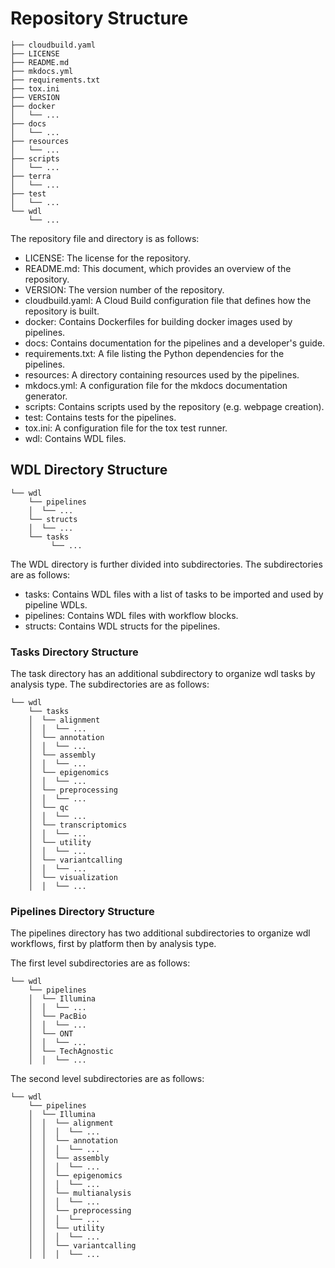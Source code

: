 # Repository Structure

```angular2html
├── cloudbuild.yaml
├── LICENSE
├── README.md
├── mkdocs.yml
├── requirements.txt
├── tox.ini
├── VERSION
├── docker
│   └── ...
├── docs
│   └── ...
├── resources
│   └── ...
├── scripts
│   └── ...
├── terra
│   └── ...
├── test
│   └── ...
└── wdl
    └── ...
```


The repository file and directory is as follows:

* LICENSE: The license for the repository.
* README.md: This document, which provides an overview of the repository.
* VERSION: The version number of the repository.
* cloudbuild.yaml: A Cloud Build configuration file that defines how the repository is built.
* docker: Contains Dockerfiles for building docker images used by pipelines.
* docs: Contains documentation for the pipelines and a developer's guide.
* requirements.txt: A file listing the Python dependencies for the pipelines.
* resources: A directory containing resources used by the pipelines.
* mkdocs.yml: A configuration file for the mkdocs documentation generator.
* scripts: Contains scripts used by the repository (e.g. webpage creation).
* test: Contains tests for the pipelines.
* tox.ini: A configuration file for the tox test runner.
* wdl: Contains WDL files.

## WDL Directory Structure

```angular2html
└── wdl
    └── pipelines
    │  └── ...
    └── structs
    │  └── ...
    └── tasks
         └── ...
```
The WDL directory is further divided into subdirectories. The subdirectories are as follows:

* tasks: Contains WDL files with a list of tasks to be imported and used by pipeline WDLs.
* pipelines: Contains WDL files with workflow blocks.
* structs: Contains WDL structs for the pipelines.

### Tasks Directory Structure  
The task directory has an additional subdirectory to organize wdl tasks by analysis type. The subdirectories are as follows:  

```angular2html
└── wdl
    └── tasks
    │  └── alignment
    │  │  └── ...
    │  └── annotation
    │  │  └── ...
    │  └── assembly
    │  │  └── ...
    │  └── epigenomics
    │  │  └── ...
    │  └── preprocessing
    │  │  └── ...
    │  └── qc
    │  │  └── ...
    │  └── transcriptomics
    │  │  └── ...
    │  └── utility
    │  │  └── ...
    │  └── variantcalling
    │  │  └── ...
    │  └── visualization
    │  │  └── ...
```

### Pipelines Directory Structure
The pipelines directory has two additional subdirectories to organize wdl workflows, first by platform then by analysis type.  

The first level subdirectories are as follows:  

```angular2html
└── wdl
    └── pipelines
    │  └── Illumina
    │  │  └── ...
    │  └── PacBio
    │  │  └── ...
    │  └── ONT
    │  │  └── ...
    │  └── TechAgnostic
    │  │  └── ...
```

The second level subdirectories are as follows:  

```angular2html
└── wdl
    └── pipelines
    │  └── Illumina
    │  │  └── alignment
    │  │  │  └── ...
    │  │  └── annotation
    │  │  │  └── ...
    │  │  └── assembly
    │  │  │  └── ...
    │  │  └── epigenomics
    │  │  │  └── ...
    │  │  └── multianalysis
    │  │  │  └── ...
    │  │  └── preprocessing
    │  │  │  └── ...
    │  │  └── utility
    │  │  │  └── ...
    │  │  └── variantcalling
    │  │  │  └── ...
```

